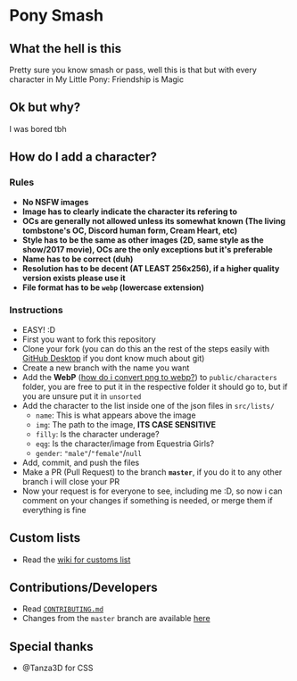 # Pony Smash

## What the hell is this
Pretty sure you know smash or pass, well this is that but with every character in My Little Pony: Friendship is Magic
## Ok but why?
I was bored tbh

## How do I add a character?
### Rules
* **No NSFW images**
* **Image has to clearly indicate the character its refering to**
* **OCs are generally not allowed unless its somewhat known (The living tombstone's OC, Discord human form, Cream Heart, etc)**
* **Style has to be the same as other images (2D, same style as the show/2017 movie), OCs are the only exceptions but it's preferable**
* **Name has to be correct (duh)**
* **Resolution has to be decent (AT LEAST 256x256), if a higher quality version exists please use it**
* **File format has to be `webp` (lowercase extension)**

### Instructions
* EASY! :D
* First you want to fork this repository
* Clone your fork (you can do this an the rest of the steps easily with [GitHub Desktop](https://desktop.github.com/) if you dont know much about git)
* Create a new branch with the name you want
* Add the **WebP** ([how do i convert png to webp?](./CONTRIBUTING.md#images-should-be-in-the-webp-format)) to `public/characters` folder, you are free to put it in the respective folder it should go to, but if you are unsure put it in `unsorted`
* Add the character to the list inside one of the json files in `src/lists/`
   *  `name`: This is what appears above the image
   *  `img`: The path to the image, **ITS CASE SENSITIVE**
   *  `filly`: Is the character underage?
   *  `eqg`: Is the character/image from Equestria Girls?
   *  `gender`: `"male"`/`"female"`/`null`
* Add, commit, and push the files
* Make a PR (Pull Request) to the branch **`master`**, if you do it to any other branch i will close your PR
* Now your request is for everyone to see, including me :D, so now i can comment on your changes if something is needed, or merge them if everything is fine

## Custom lists
* Read the [wiki for customs list](https://github.com/ponySmash/ponySmash/wiki/Custom-Lists)

## Contributions/Developers
* Read [`CONTRIBUTING.md`](./CONTRIBUTING.md)
* Changes from the `master` branch are available [here](https://master.ponysmash.pages.dev/)

## Special thanks
* @Tanza3D for CSS